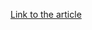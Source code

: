 [Link to the article](https://www.akamai.com/blog/security/2024/nov/the-economic-impact-of-akamai-guardicore-segmentation)
